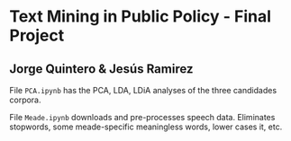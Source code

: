# Text Mining in Public Policy - Final Project
## Jorge Quintero & Jesús Ramirez

File `PCA.ipynb` has the PCA, LDA, LDiA analyses of the three candidades corpora.

File `Meade.ipynb` downloads and pre-processes speech data. Eliminates stopwords, some meade-specific meaningless words, lower cases it, etc.

